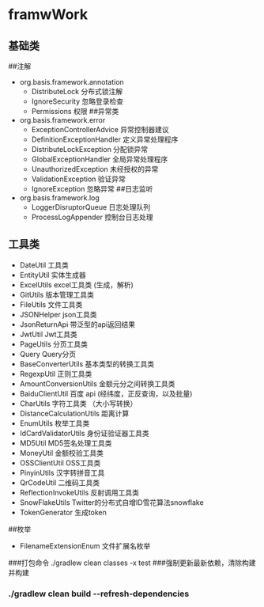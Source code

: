 # framwWork
## 基础类
 ##注解
* org.basis.framework.annotation
    * DistributeLock   分布式锁注解
    * IgnoreSecurity   忽略登录检查
    * Permissions  权限
 ##异常类
* org.basis.framework.error
    * ExceptionControllerAdvice   异常控制器建议
    * DefinitionExceptionHandler  定义异常处理程序
    * DistributeLockException     分配锁异常
    * GlobalExceptionHandler      全局异常处理程序
    * UnauthorizedException       未经授权的异常
    * ValidationException         验证异常
    * IgnoreException             忽略异常
 ##日志监听 
* org.basis.framework.log
    * LoggerDisruptorQueue        日志处理队列
    * ProcessLogAppender          控制台日志处理
## 工具类
* DateUtil                      工具类
* EntityUtil                    实体生成器
* ExcelUtils                    excel工具类 (生成，解析)
* GitUtils                      版本管理工具类
* FileUtils                     文件工具类  
* JSONHelper                    json工具类
* JsonReturnApi                 带泛型的api返回结果
* JwtUtil                       Jwt工具类
* PageUtils                     分页工具类
* Query                         Query分页
* BaseConverterUtils            基本类型的转换工具类
* RegexpUtil                    正则工具类
* AmountConversionUtils         金额元分之间转换工具类
* BaiduClientUtil               百度 api (经纬度，正反查询，以及批量)
* CharUtils                     字符工具类 （大小写转换）
* DistanceCalculationUtils      距离计算
* EnumUtils                     枚举工具类
* IdCardValidatorUtils          身份证验证器工具类
* MD5Util                       MD5签名处理工具类
* MoneyUtil                     金额校验工具类
* OSSClientUtil                 OSS工具类 
* PinyinUtils                   汉字转拼音工具
* QrCodeUtil                    二维码工具类
* ReflectionInvokeUtils         反射调用工具类
* SnowFlakeUtils                Twitter的分布式自增ID雪花算法snowflake
* TokenGenerator                生成token  

##枚举
* FilenameExtensionEnum          文件扩展名枚举

###打包命令 ./gradlew clean classes -x test
###强制更新最新依赖，清除构建并构建
### ./gradlew clean build --refresh-dependencies